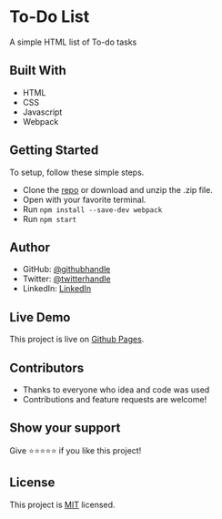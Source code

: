 # To-Do List
A simple HTML list of To-do tasks

## Built With
- HTML
- CSS
- Javascript
- Webpack

## Getting Started
To setup, follow these simple steps.

- Clone the [repo](https://github.com/DJ-MrJay/To-Do-List) or download and unzip the .zip file.
- Open with your favorite terminal.
- Run <code>npm install --save-dev webpack</code> 
- Run <code>npm start</code>

## Author
- GitHub: [@githubhandle](https://github.com/DJ-MrJay)
- Twitter: [@twitterhandle](https://twitter.com/jonah_wambua)
- LinkedIn: [LinkedIn](https://www.linkedin.com/in/mr-jay/)

## Live Demo
This project is live on [Github Pages](https://dj-mrjay.github.io/To-Do-List/dist/).

## Contributors
- Thanks to everyone who idea and code was used
- Contributions and feature requests are welcome!

## Show your support
Give ⭐️⭐️⭐️⭐️⭐️ if you like this project!

## License
This project is [MIT](./MIT.md) licensed.
